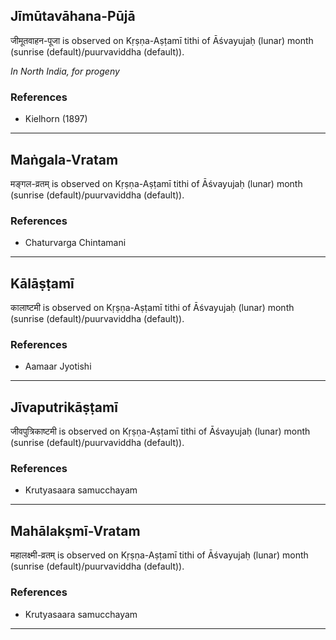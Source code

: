 ## Jīmūtavāhana-Pūjā
जीमूतवाहन-पूजा is observed on Kṛṣṇa-Aṣṭamī tithi of Āśvayujaḥ (lunar) month (sunrise (default)/puurvaviddha (default)).

_In North India, for progeny_
### References
* Kielhorn (1897)


---
## Maṅgala-Vratam
मङ्गल-व्रतम् is observed on Kṛṣṇa-Aṣṭamī tithi of Āśvayujaḥ (lunar) month (sunrise (default)/puurvaviddha (default)).


### References
* Chaturvarga Chintamani


---
## Kālāṣṭamī
कालाष्टमी is observed on Kṛṣṇa-Aṣṭamī tithi of Āśvayujaḥ (lunar) month (sunrise (default)/puurvaviddha (default)).


### References
* Aamaar Jyotishi


---
## Jīvaputrikāṣṭamī
जीवपुत्रिकाष्टमी is observed on Kṛṣṇa-Aṣṭamī tithi of Āśvayujaḥ (lunar) month (sunrise (default)/puurvaviddha (default)).


### References
* Krutyasaara samucchayam


---
## Mahālakṣmī-Vratam
महालक्ष्मी-व्रतम् is observed on Kṛṣṇa-Aṣṭamī tithi of Āśvayujaḥ (lunar) month (sunrise (default)/puurvaviddha (default)).


### References
* Krutyasaara samucchayam


---
